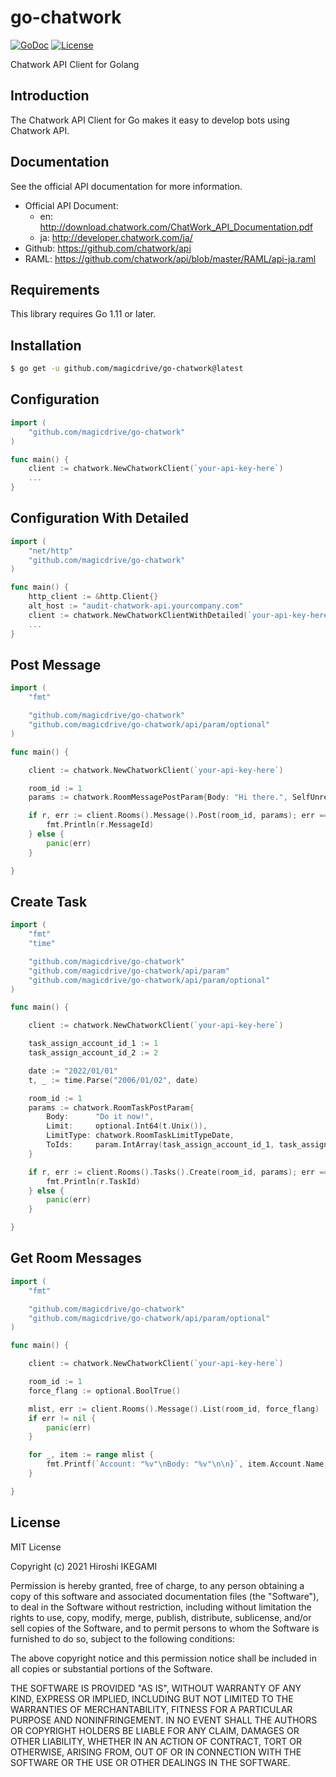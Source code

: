 # go-chatwork

[![GoDoc](https://godoc.org/github.com/magicdrive/go-chatwork?status.svg)](https://godoc.org/github.com/magicdrive/go-chatwork)
[![License](https://img.shields.io/github/license/mashape/apistatus.svg)](https://github.com/magicdrive/go-chatwork/LICENSE)

Chatwork API Client for Golang

## Introduction
The Chatwork API Client for Go makes it easy to develop bots using Chatwork API.

## Documentation

See the official API documentation for more information.

* Official API Document:
	- en: http://download.chatwork.com/ChatWork_API_Documentation.pdf
	- ja: http://developer.chatwork.com/ja/
* Github: https://github.com/chatwork/api
* RAML: https://github.com/chatwork/api/blob/master/RAML/api-ja.raml

## Requirements

This library requires Go 1.11 or later.

## Installation ##

```sh
$ go get -u github.com/magicdrive/go-chatwork@latest
```

## Configuration ##

```go
import (
    "github.com/magicdrive/go-chatwork"
)

func main() {
	client := chatwork.NewChatworkClient(`your-api-key-here`)
	...
}

```

## Configuration With Detailed ##

```go
import (
	"net/http"
    "github.com/magicdrive/go-chatwork"
)

func main() {
	http_client := &http.Client{}
	alt_host := "audit-chatwork-api.yourcompany.com"
	client := chatwork.NewChatworkClientWithDetailed(`your-api-key-here`, client, alt_host)
	...
}

```

## Post Message ##

```go
import (
	"fmt"

	"github.com/magicdrive/go-chatwork"
	"github.com/magicdrive/go-chatwork/api/param/optional"
)

func main() {

	client := chatwork.NewChatworkClient(`your-api-key-here`)

	room_id := 1
	params := chatwork.RoomMessagePostParam{Body: "Hi there.", SelfUnread: optional.BoolTrue()}

	if r, err := client.Rooms().Message().Post(room_id, params); err == nil {
		fmt.Println(r.MessageId)
	} else {
		panic(err)
	}

}

```

## Create Task ##

```go
import (
	"fmt"
	"time"

	"github.com/magicdrive/go-chatwork"
	"github.com/magicdrive/go-chatwork/api/param"
	"github.com/magicdrive/go-chatwork/api/param/optional"
)

func main() {

	client := chatwork.NewChatworkClient(`your-api-key-here`)

	task_assign_account_id_1 := 1
	task_assign_account_id_2 := 2

	date := "2022/01/01"
	t, _ := time.Parse("2006/01/02", date)

	room_id := 1
	params := chatwork.RoomTaskPostParam{
		Body:      "Do it now!",
		Limit:     optional.Int64(t.Unix()),
		LimitType: chatwork.RoomTaskLimitTypeDate,
		ToIds:     param.IntArray(task_assign_account_id_1, task_assign_account_id_2),
	}

	if r, err := client.Rooms().Tasks().Create(room_id, params); err == nil {
		fmt.Println(r.TaskId)
	} else {
		panic(err)
	}

}
```

## Get Room Messages ##

```go
import (
	"fmt"

	"github.com/magicdrive/go-chatwork"
	"github.com/magicdrive/go-chatwork/api/param/optional"
)

func main() {

	client := chatwork.NewChatworkClient(`your-api-key-here`)

	room_id := 1
	force_flang := optional.BoolTrue()

	mlist, err := client.Rooms().Message().List(room_id, force_flang)
	if err != nil {
		panic(err)
	}

	for _, item := range mlist {
		fmt.Printf(`Account: "%v"\nBody: "%v"\n\n}`, item.Account.Name, item.Body)
	}

}
```

## License

MIT License

Copyright (c) 2021 Hiroshi IKEGAMI

Permission is hereby granted, free of charge, to any person obtaining a copy
of this software and associated documentation files (the "Software"), to deal
in the Software without restriction, including without limitation the rights
to use, copy, modify, merge, publish, distribute, sublicense, and/or sell
copies of the Software, and to permit persons to whom the Software is
furnished to do so, subject to the following conditions:

The above copyright notice and this permission notice shall be included in all
copies or substantial portions of the Software.

THE SOFTWARE IS PROVIDED "AS IS", WITHOUT WARRANTY OF ANY KIND, EXPRESS OR
IMPLIED, INCLUDING BUT NOT LIMITED TO THE WARRANTIES OF MERCHANTABILITY,
FITNESS FOR A PARTICULAR PURPOSE AND NONINFRINGEMENT. IN NO EVENT SHALL THE
AUTHORS OR COPYRIGHT HOLDERS BE LIABLE FOR ANY CLAIM, DAMAGES OR OTHER
LIABILITY, WHETHER IN AN ACTION OF CONTRACT, TORT OR OTHERWISE, ARISING FROM,
OUT OF OR IN CONNECTION WITH THE SOFTWARE OR THE USE OR OTHER DEALINGS IN THE
SOFTWARE.
